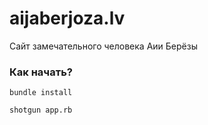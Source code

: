 aijaberjoza.lv
===========
Сайт замечательного человека Аии Берёзы


### Как начать?

    bundle install

    shotgun app.rb
